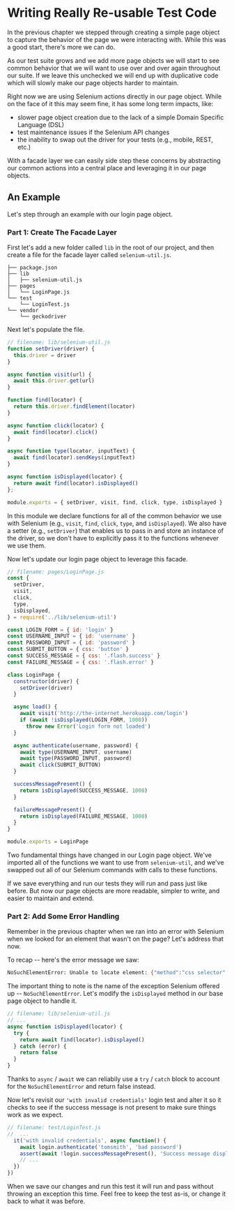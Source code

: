 # Writing Really Re-usable Test Code

In the previous chapter we stepped through creating a simple page object to capture the behavior of the page we were interacting with. While this was a good start, there's more we can do.

As our test suite grows and we add more page objects we will start to see common behavior that we will want to use over and over again throughout our suite. If we leave this unchecked we will end up with duplicative code which will slowly make our page objects harder to maintain. 

Right now we are using Selenium actions directly in our page object. While on the face of it this may seem fine, it has some long term impacts, like:

+ slower page object creation due to the lack of a simple Domain Specific Language (DSL)
+ test maintenance issues if the Selenium API changes
+ the inability to swap out the driver for your tests (e.g., mobile, REST, etc.)

With a facade layer we can easily side step these concerns by abstracting our common actions into a central place and leveraging it in our page objects.

## An Example

Let's step through an example with our login page object.

### Part 1: Create The Facade Layer

First let's add a new folder called `lib` in the root of our project, and then create a file for the facade layer called `selenium-util.js`.

```text
├── package.json
├── lib
│   ├── selenium-util.js
├── pages
│   └── LoginPage.js
└── test
    └── LoginTest.js
└── vendor
    └── geckodriver
```

Next let's populate the file.

```javascript
// filename: lib/selenium-util.js
function setDriver(driver) {
  this.driver = driver
}

async function visit(url) {
  await this.driver.get(url)
}

function find(locator) {
  return this.driver.findElement(locator)
}

async function click(locator) {
  await find(locator).click()
}

async function type(locator, inputText) {
  await find(locator).sendKeys(inputText)
}

async function isDisplayed(locator) {
  return await find(locator).isDisplayed()
};

module.exports = { setDriver, visit, find, click, type, isDisplayed }
```

In this module we declare functions for all of the common behavior we use with Selenium (e.g., `visit`, `find`, `click`, `type`, and `isDisplayed`). We also have a setter (e.g., `setDriver`) that enables us to pass in and store an instance of the driver, so we don't have to explicitly pass it to the functions whenever we use them.

Now let's update our login page object to leverage this facade.

```javascript
// filename: pages/LoginPage.js
const {
  setDriver,
  visit,
  click,
  type,
  isDisplayed,
} = require('../lib/selenium-util')

const LOGIN_FORM = { id: 'login' }
const USERNAME_INPUT = { id: 'username' }
const PASSWORD_INPUT = { id: 'password' }
const SUBMIT_BUTTON = { css: 'button' }
const SUCCESS_MESSAGE = { css: '.flash.success' }
const FAILURE_MESSAGE = { css: '.flash.error' }

class LoginPage {
  constructor(driver) {
    setDriver(driver)
  }

  async load() {
    await visit('http://the-internet.herokuapp.com/login')
    if (await !isDisplayed(LOGIN_FORM, 1000))
      throw new Error('Login form not loaded')
  }

  async authenticate(username, password) {
    await type(USERNAME_INPUT, username)
    await type(PASSWORD_INPUT, password)
    await click(SUBMIT_BUTTON)
  }

  successMessagePresent() {
    return isDisplayed(SUCCESS_MESSAGE, 1000)
  }

  failureMessagePresent() {
    return isDisplayed(FAILURE_MESSAGE, 1000)
  }
}

module.exports = LoginPage
```

Two fundamental things have changed in our Login page object. We've imported all of the functions we want to use from `selenium-util`, and we've swapped out all of our Selenium commands with calls to these functions. 

If we save everything and run our tests they will run and pass just like before. But now our page objects are more readable, simpler to write, and easier to maintain and extend.

### Part 2: Add Some Error Handling

Remember in the previous chapter when we ran into an error with Selenium when we looked for an element that wasn't on the page? Let's address that now.

To recap -- here's the error message we saw:

```sh
NoSuchElementError: Unable to locate element: {"method":"css selector","selector":".flash.success"}
```

The important thing to note is the name of the exception Selenium offered up -- `NoSuchElementError`. Let's modify the `isDisplayed` method in our base page object to handle it.

```javascript
// filename: lib/selenium-util.js
// ...
async function isDisplayed(locator) {
  try {
    return await find(locator).isDisplayed()
  } catch (error) {
    return false
  }
}
```

Thanks to `async` / `await` we can reliabily use a `try` / `catch` block to account for the `NoSuchElementError` and return false instead.

Now let's revisit our `'with invalid credentials'` login test and alter it so it checks to see if the success message is not present to make sure things work as we expect.

```javascript
// filename: test/LoginTest.js
//  ...
  it('with invalid credentials', async function() {
    await login.authenticate('tomsmith', 'bad password')
    assert(await !login.successMessagePresent(), 'Success message displayed')
    // ...
  })
})

```

When we save our changes and run this test it will run and pass without throwing an exception this time. Feel free to keep the test as-is, or change it back to what it was before.

